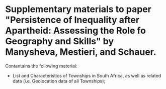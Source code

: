 # Supplementary materials to paper "Persistence of Inequality after Apartheid: Assessing the Role fo Geography and Skills" by Manysheva, Mestieri, and Schauer.

Contantains the following material:
- List and Characteristics of Townships in South Africa, as well as related data (i.e. Geolocation data of all Townships);
